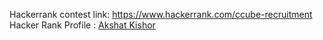 Hackerrank contest link: https://www.hackerrank.com/ccube-recruitment
Hacker Rank Profile : [Akshat Kishor](https://www.hackerrank.com/akshatkishore04)
